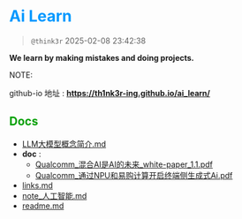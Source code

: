 # <font color=#0099ff> **Ai Learn** </font>

> `@think3r` 2025-02-08 23:42:38

<!--
[![LICENSE](https://img.shields.io/badge/license-Anti%20996-blue.svg)](https://github.com/996icu/996.ICU/blob/master/LICENSE) [![996.icu](https://img.shields.io/badge/link-996.icu-red.svg)](https://996.icu)-->

**We learn by making mistakes and doing projects.** <br>

NOTE:

github-io 地址 : **<https://th1nk3r-ing.github.io/ai_learn/>**

## <font color=#009A000> Docs </font>

<!-- TOC start -->

- [LLM大模型概念简介.md](./LLM大模型概念简介.md)
- **doc** :
  - [Qualcomm_混合AI是AI的未来_white-paper_1.1.pdf](./doc/Qualcomm_混合AI是AI的未来_white-paper_1.1.pdf)
  - [Qualcomm_通过NPU和易购计算开启终端侧生成式Ai.pdf](./doc/Qualcomm_通过NPU和易购计算开启终端侧生成式Ai.pdf)
- [links.md](./links.md)
- [note_人工智能.md](./note_人工智能.md)
- [readme.md](./readme.md)

<!-- TOC end -->
